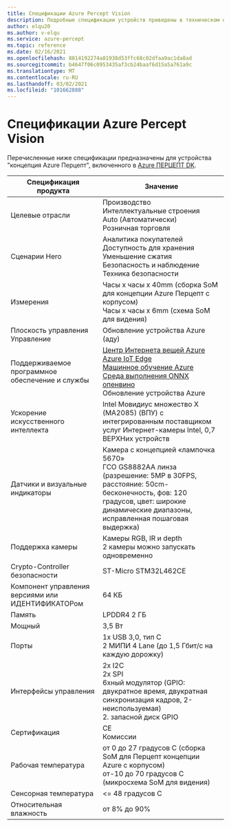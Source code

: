 ```yaml
---
title: Спецификации Azure Percept Vision
description: Подробные спецификации устройств приведены в техническом описании Azure Перцепт.
author: elqu20
ms.author: v-elqu
ms.service: azure-percept
ms.topic: reference
ms.date: 02/16/2021
ms.openlocfilehash: 8814192274a81938d53ffc68c02dfaa9ac1da8ad
ms.sourcegitcommit: b4647f06c0953435af3cb24baaf6d15a5a761a9c
ms.translationtype: MT
ms.contentlocale: ru-RU
ms.lasthandoff: 03/02/2021
ms.locfileid: "101662888"
---
```

# <a name="azure-percept-vision-datasheet"></a>Спецификации Azure Percept Vision

Перечисленные ниже спецификации предназначены для устройства "концепция Azure Перцепт", включенного в [Azure ПЕРЦЕПТ DK](./azure-percept-dk-datasheet.md).

|Спецификация продукта           |Значение     |
|--------------------------------|---------------------|
|Целевые отрасли               |Производство <br> Интеллектуальные строения <br> Auto (Автоматически) <br> Розничная торговля |
|Сценарии Hero                  |Аналитика покупателей <br> Доступность для хранения <br> Уменьшение сжатия <br> Безопасность и наблюдение <br> Техника безопасности|
|Измерения                      |Часы x часы x 40mm (сборка SoM для концепции Azure Перцепт с корпусом) <br> Часы x часы x 6mm (схема SoM для видения)|
|Плоскость управления Управление        |Обновление устройства Azure (аду)          |
|Поддерживаемое программное обеспечение и службы |[Центр Интернета вещей Azure](https://azure.microsoft.com/services/iot-hub/) <br> [Azure IoT Edge](https://azure.microsoft.com/services/iot-edge/) <br> [Машинное обучение Azure](https://azure.microsoft.com/services/machine-learning/) <br> [Среда выполнения ONNX](https://www.onnxruntime.ai/) <br> [опенвино](https://docs.openvinotoolkit.org/latest/index.html) <br> Обновление устройства Azure |
|Ускорение искусственного интеллекта                 |Intel Мовидиус множество X (MA2085) (ВПУ) с интегрированным поставщиком услуг Интернет-камеры Intel, 0,7 ВЕРХНих устройств |
|Датчики и визуальные индикаторы   |Камера с концепцией «лампочка 5670» <br> ГСО GS8882AA линза (разрешение: 5MP в 30FPS, расстояние: 50cm-бесконечность, фов: 120 градусов, цвет: широкие динамические диапазоны, исправленная пошаговая выдержка)          |
|Поддержка камеры                  |Камеры RGB, IR и depth <br> 2 камеры можно запускать одновременно |
|Crypto-Controller безопасности      |ST-Micro STM32L462CE      |
|Компонент управления версиями или ИДЕНТИФИКАТОРом       |64 КБ |
|Память                          |LPDDR4 2 ГБ     |
|Мощный                           |3,5 Вт     |
|Порты                           |1x USB 3,0, тип C <br> 2 МИПИ 4 Lane (до 1,5 Гбит/с на каждую дорожку)     |
|Интерфейсы управления              |2x I2C <br> 2x SPI <br> 6xный модулятор (GPIO: двукратное время, двукратная синхронизация кадров, 2-неиспользуемая) <br> 2. запасной диск GPIO |
|Сертификация                   |CE <br> Комиссии      |
|Рабочая температура           |от 0 до 27 градусов C (сборка SoM для Перцепт концепции Azure с корпусом) <br> от-10 до 70 градусов C (микросхема SoM для видения) |
|Сенсорная температура               |<= 48 градусов C |
|Относительная влажность               |от 8% до 90%    |